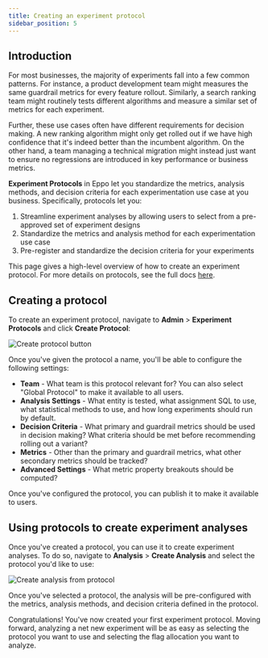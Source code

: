 ```yaml
---
title: Creating an experiment protocol
sidebar_position: 5
---
```


## Introduction

For most businesses, the majority of experiments fall into a few common patterns. For instance, a product development team might measures the same guardrail metrics for every feature rollout. Similarly, a search ranking team might routinely tests different algorithms and measure a similar set of metrics for each experiment.

Further, these use cases often have different requirements for decision making. A new ranking algorithm might only get rolled out if we have high confidence that it's indeed better than the incumbent algorithm. On the other hand, a team managing a technical migration might instead just want to ensure no regressions are introduced in key performance or business metrics.

**Experiment Protocols** in Eppo let you standardize the metrics, analysis methods, and decision criteria for each experimentation use case at you business. Specifically, protocols let you:
1. Streamline experiment analyses by allowing users to select from a pre-approved set of experiment designs
2. Standardize the metrics and analysis method for each experimentation use case
3. Pre-register and standardize the decision criteria for your experiments

This page gives a high-level overview of how to create an experiment protocol. For more details on protocols, see the full docs [here](/experiment-analysis/configuration/protocols).

## Creating a protocol

To create an experiment protocol, navigate to **Admin** > **Experiment Protocols** and click **Create Protocol**:

![Create protocol button](/img/experiments/protocols/protocol-creation.png)

Once you've given the protocol a name, you'll be able to configure the following settings:

- **Team** - What team is this protocol relevant for? You can also select "Global Protocol" to make it available to all users.
- **Analysis Settings** - What entity is tested, what assignment SQL to use, what statistical methods to use, and how long experiments should run by default.
- **Decision Criteria** - What primary and guardrail metrics should be used in decision making? What criteria should be met before recommending rolling out a variant?
- **Metrics** - Other than the primary and guardrail metrics, what other secondary metrics should be tracked?
- **Advanced Settings** - What metric property breakouts should be computed?

Once you've configured the protocol, you can publish it to make it available to users.

## Using protocols to create experiment analyses

Once you've created a protocol, you can use it to create experiment analyses. To do so, navigate to **Analysis** > **Create Analysis** and select the protocol you'd like to use:

![Create analysis from protocol](/img/experiments/protocols/protocol-create-experiment.png)

Once you've selected a protocol, the analysis will be pre-configured with the metrics, analysis methods, and decision criteria defined in the protocol.

Congratulations! You've now created your first experiment protocol. Moving forward, analyzing a net new experiment will be as easy as selecting the protocol you want to use and selecting the flag allocation you want to analyze.
